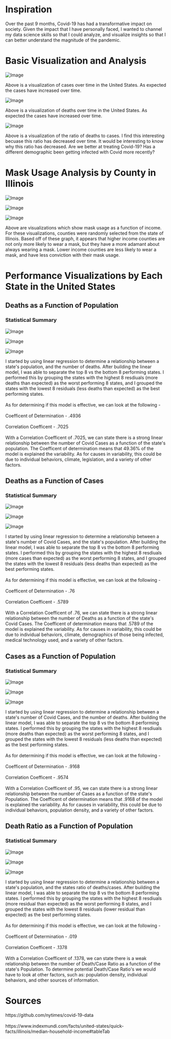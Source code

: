 <h1>Inspiration</h1>
 
<p>Over the past 9 months, Covid-19 has had a transformative impact on society. Given the impact that I have personally faced, I wanted to channel my data science skills so that I could analyze, and visualize insights so that I can better understand the magnitude of the pandemic.</p>

<h1>Basic Visualization and Analysis</h1>
<p><img alt="Image" title="icon" src="https://github.com/AbhikMahakul/Covid-Analysis/blob/main/Images/Basic%20Trends/casesovertime.png" /></p>
 
<p> Above is a visualization of cases over time in the United States. As expected the cases have increased over time. </p>


<p><img alt="Image" title="icon" src="https://github.com/AbhikMahakul/Covid-Analysis/blob/main/Images/Basic%20Trends/deathsovertime.png" /></p>


<p> Above is a visualization of deaths over time in the United States. As expected the cases have increased over time. </p>


<p><img alt="Image" title="icon" src="https://github.com/AbhikMahakul/Covid-Analysis/blob/main/Images/Basic%20Trends/deathratio.png" /></p>

<p> Above is a visualization of the ratio of deaths to cases. I find this interesting becuase this ratio has decreased over time. It would be interesting to know why this ratio has decreased. Are we better at treating Covid-19? Has a different demographic been getting infected with Covid more recently? </p>

<h1>Mask Usage Analysis by County in Illinois</h1>


<p><img alt="Image" title="icon" src="https://github.com/AbhikMahakul/Covid-Analysis/blob/main/Images/Mask%20Usage/AlwaysWearsMask.png" /></p>


<p><img alt="Image" title="icon" src="https://github.com/AbhikMahakul/Covid-Analysis/blob/main/Images/Mask%20Usage/SometimesWearsAMask.png" /></p>


<p><img alt="Image" title="icon" src="https://github.com/AbhikMahakul/Covid-Analysis/blob/main/Images/Mask%20Usage/Never.png" /></p>

<p> Above are visualizations which show mask usage as a function of income. For these visualizations, counties were randomly selected from the state of Illinois. Based off of these graph, it appears that higher income counties are not only more likely to wear a mask, but they have a more adamant about always wearing a mask. Lower income counties are less likely to wear a mask, and have less conviction with their mask usage.  </p>


<h1>Performance Visualizations by Each State in the United States</h1>

<h2>Deaths as a Function of Population</h2> 

<h3> Statistical Summary</h3>
<p><img alt="Image" title="icon" src="https://github.com/AbhikMahakul/Covid-Analysis/blob/main/Images/Mask%20Usage/DeathVsPopulationStats.png" /></p>

<p><img alt="Image" title="icon" src="https://github.com/AbhikMahakul/Covid-Analysis/blob/main/Images/DeathsVsPopulations/Top8.png" /></p>

<p><img alt="Image" title="icon" src="https://github.com/AbhikMahakul/Covid-Analysis/blob/main/Images/DeathsVsPopulations/Bottom8.png" /></p>

<p> I started by using linear regression to determine a relationship between a state's population, and the number of deaths. After building the linear model, I was able to separate the top 8 vs the bottom 8 performing states. I performed this by grouping the states with the highest 8 resdiuals (more deaths than expected) as the worst performing 8 states, and I grouped the states with the lowest 8 residuals (less deaths than expected) as the best performing states. 
<br> 
<br>
As for determining if this model is effective, we can look at the following -
<br>
<br>
Coefficent of Determination - .4936
<br>
<br>
Correlation Coefficent - .7025 
<br>
<br>
With a Correlation Coefficent of .7025, we can state there is a strong linear relationship between the number of Covid Cases as a function of the state's population. The Coefficent of determination means that 49.36% of the model is explained the variability. As for causes in variability, this could be due to individual behaviors, climate, legislation, and a variety of other factors.  </p>

<h2> Deaths as a Function of Cases </h2>

<h3> Statistical Summary</h3>
<p><img alt="Image" title="icon" src="https://github.com/AbhikMahakul/Covid-Analysis/blob/main/Images/DeathsVsCases/DeathsVsCasesStats.png" /></p>

<p><img alt="Image" title="icon" src="https://github.com/AbhikMahakul/Covid-Analysis/blob/main/Images/DeathsVsCases/Top8DeathsVsCases.png" /></p>

<p><img alt="Image" title="icon" src="https://github.com/AbhikMahakul/Covid-Analysis/blob/main/Images/DeathsVsCases/Bottom8DeathsVsCases.png" /></p>

<p> I started by using linear regression to determine a relationship between a state's number of Covid Cases, and the state's population. After building the linear model, I was able to separate the top 8 vs the bottom 8 performing states. I performed this by grouping the states with the highest 8 resdiuals (more cases than expected) as the worst performing 8 states, and I grouped the states with the lowest 8 residuals (less deaths than expected) as the best performing states. 
<br> 
<br>
As for determining if this model is effective, we can look at the following -
<br>
<br>
Coefficent of Determination - .76
<br>
<br>
Correlation Coefficent - .5789
<br>
<br>
With a Correlation Coefficent of .76, we can state there is a strong linear relationship between the number of Deaths as a function of the state's Covid Cases. The Coefficent of determination means that .5789 of the model is explained the variability. As for causes in variability, this could be due to individual behaviors, climate, demographics of those being infected, medical technology used, and a variety of other factors.  </p>
<h2>Cases as a Function of Population</h2> 
<h3> Statistical Summary</h3>
<p><img alt="Image" title="icon" src="https://github.com/AbhikMahakul/Covid-Analysis/blob/main/CasesVsPopulations/CasesVsPopulationStats.png" /></p>

<p><img alt="Image" title="icon" src="https://github.com/AbhikMahakul/Covid-Analysis/blob/main/CasesVsPopulations/top8.png" /></p>

<p><img alt="Image" title="icon" src="https://github.com/AbhikMahakul/Covid-Analysis/blob/main/CasesVsPopulations/Bottom8.png" /></p>

<p> I started by using linear regression to determine a relationship between a state's number of Covid Cases, and the number of deaths. After building the linear model, I was able to separate the top 8 vs the bottom 8 performing states. I performed this by grouping the states with the highest 8 resdiuals (more deaths than expected) as the worst performing 8 states, and I grouped the states with the lowest 8 residuals (less deaths than expected) as the best performing states. 
<br> 
<br>
As for determining if this model is effective, we can look at the following -
<br>
<br>
Coefficent of Determination - .9168
<br>
<br>
Correlation Coefficent - .9574
<br>
<br>
With a Correlation Coefficent of .95, we can state there is a strong linear relationship between the number of Cases as a function of the state's Population. The Coefficent of determination means that .9168 of the model is explained the variability. As for causes in variability, this could be due to individual behaviors, population density, and a variety of other factors.  </p>

<h2>Death Ratio as a Function of Population</h2> 
<h3> Statistical Summary</h3>

<p><img alt="Image" title="icon" src="https://github.com/AbhikMahakul/Covid-Analysis/blob/main/Images/DeathRatioVsPopulation/DeathRatioVsPoupulationStats.png" /></p>
<p><img alt="Image" title="icon" src="https://github.com/AbhikMahakul/Covid-Analysis/blob/main/Images/DeathRatioVsPopulation/Top8DeathRatioVsPoupulationStats.png" /></p>
<p><img alt="Image" title="icon" src="https://github.com/AbhikMahakul/Covid-Analysis/blob/main/Images/DeathRatioVsPopulation/Bottom8DeathRatioVs%20PoupulationStats.png" /></p>

<p> I started by using linear regression to determine a relationship between a state's population, and the states ratio of deaths/cases. After building the linear model, I was able to separate the top 8 vs the bottom 8 performing states. I performed this by grouping the states with the highest 8 resdiuals (more residual than expected) as the worst performing 8 states, and I grouped the states with the lowest 8 residuals (lower residual than expected) as the best performing states. 
<br> 
<br>
As for determining if this model is effective, we can look at the following -
<br>
<br>
Coefficent of Determination - .019
<br>
<br>
Correlation Coefficent - .1378
<br>
<br>
With a Correlation Coefficent of .1378, we can state there is a weak relationship between the number of Death/Case Ratio as a function of the state's Population. To determine potential Death/Case Ratio's we would have to look at other factors, such as: population density, individual behaviors, and other sources of information. </p>

<h1> Sources</h1>
<p>https://github.com/nytimes/covid-19-data
 <br>
 <br>
 https://www.indexmundi.com/facts/united-states/quick-facts/illinois/median-household-income#tableTab </p1>
